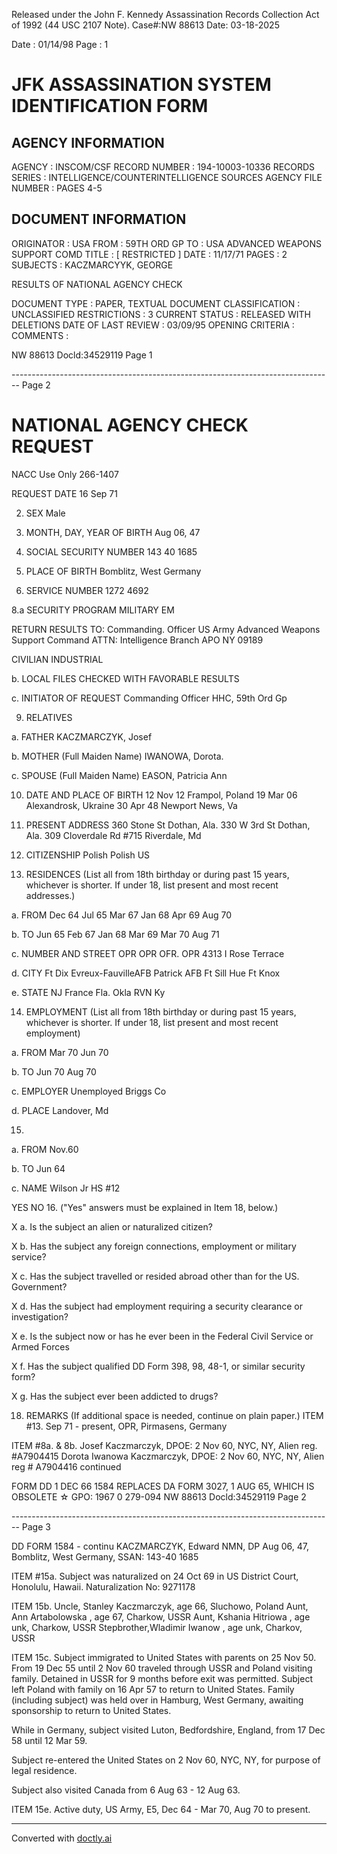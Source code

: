 Released under the John F. Kennedy Assassination Records Collection Act of 1992 (44 USC 2107 Note). Case#:NW 88613 Date: 03-18-2025

Date : 01/14/98
Page : 1

# JFK ASSASSINATION SYSTEM IDENTIFICATION FORM

## AGENCY INFORMATION

AGENCY : INSCOM/CSF
RECORD NUMBER : 194-10003-10336
RECORDS SERIES : INTELLIGENCE/COUNTERINTELLIGENCE SOURCES
AGENCY FILE NUMBER : PAGES 4-5

## DOCUMENT INFORMATION

ORIGINATOR : USA
FROM : 59TH ORD GP
TO : USA ADVANCED WEAPONS SUPPORT COMD
TITLE : [ RESTRICTED ]
DATE : 11/17/71
PAGES : 2
SUBJECTS : KACZMARCYYK, GEORGE

RESULTS OF NATIONAL AGENCY CHECK

DOCUMENT TYPE : PAPER, TEXTUAL DOCUMENT
CLASSIFICATION : UNCLASSIFIED
RESTRICTIONS : 3
CURRENT STATUS : RELEASED WITH DELETIONS
DATE OF LAST REVIEW : 03/09/95
OPENING CRITERIA :
COMMENTS :

NW 88613 Docld:34529119 Page 1


-------------------------------------------------------------------------------- Page 2

# NATIONAL AGENCY CHECK REQUEST

NACC Use Only
266-1407

REQUEST DATE
16 Sep 71

2. SEX
   Male

5. MONTH, DAY, YEAR OF BIRTH
   Aug 06, 47

4. SOCIAL SECURITY NUMBER
   143 40 1685

6. PLACE OF BIRTH
   Bomblitz, West Germany

7. SERVICE NUMBER
   1272 4692

8.a SECURITY PROGRAM
MILITARY EM

RETURN RESULTS TO:
Commanding. Officer
US Army Advanced Weapons Support Command
ATTN: Intelligence Branch
APO NY 09189

CIVILIAN
INDUSTRIAL

b. LOCAL FILES CHECKED WITH FAVORABLE RESULTS

c. INITIATOR OF REQUEST
Commanding Officer
HHC, 59th Ord Gp

9. RELATIVES

a. FATHER
KACZMARCZYK, Josef

b. MOTHER (Full Maiden Name)
IWANOWA, Dorota.

c. SPOUSE (Full Maiden Name)
EASON, Patricia Ann

10. DATE AND PLACE OF BIRTH
    12 Nov 12
    Frampol, Poland
    19 Mar 06
    Alexandrosk, Ukraine
    30 Apr 48
    Newport News, Va

11. PRESENT ADDRESS
    360 Stone St
    Dothan, Ala.
    330 W 3rd St
    Dothan, Ala.
    309 Cloverdale Rd #715
    Riverdale, Md

12. CITIZENSHIP
    Polish
    Polish
    US

13. RESIDENCES (List all from 18th birthday or during past 15 years, whichever is shorter. If under 18, list present and most recent addresses.)

a. FROM
Dec 64
Jul 65
Mar 67
Jan 68
Apr 69
Aug 70

b. TO
Jun 65
Feb 67
Jan 68
Mar 69
Mar 70
Aug 71

c. NUMBER AND STREET
OPR
OPR
OFR.
OPR
4313 I Rose Terrace

d. CITY
Ft Dix
Evreux-FauvilleAFB
Patrick AFB
Ft Sill
Hue
Ft Knox

e. STATE
NJ
France
Fla.
Okla
RVN
Ky

14. EMPLOYMENT (List all from 18th birthday or during past 15 years, whichever is shorter. If under 18, list present and most recent employment)

a. FROM
Mar 70
Jun 70

b. TO
Jun 70
Aug 70

c. EMPLOYER
Unemployed
Briggs Co

d. PLACE
Landover, Md

15. 
a. FROM
Nov.60

b. TO
Jun 64

c. NAME
Wilson Jr HS #12

YES NO 16. ("Yes" answers must be explained in Item 18, below.)

X a. Is the subject an alien or naturalized citizen?

X b. Has the subject any foreign connections, employment or military service?

X c. Has the subject travelled or resided abroad other than for the US. Government?

X d. Has the subject had employment requiring a security clearance or investigation?

X e. Is the subject now or has he ever been in the Federal Civil Service or Armed Forces

X f. Has the subject qualified DD Form 398, 98, 48-1, or similar security form?

X g. Has the subject ever been addicted to drugs?

18. REMARKS (If additional space is needed, continue on plain paper.)
    ITEM #13. Sep 71 - present, OPR, Pirmasens, Germany

ITEM #8a. & 8b.
Josef Kaczmarczyk, DPOE: 2 Nov 60, NYC, NY, Alien reg. #A7904415
Dorota Iwanowa Kaczmarczyk, DPOE: 2 Nov 60, NYC, NY, Alien reg # A7904416 continued

FORM DD 1 DEC 66 1584
REPLACES DA FORM 3027, 1 AUG 65, WHICH IS OBSOLETE ☆ GPO: 1967 0 279-094
NW 88613 Docld:34529119 Page 2


-------------------------------------------------------------------------------- Page 3

DD FORM 1584 - continu KACZMARCZYK, Edward NMN, DP Aug 06, 47, Bomblitz,
West Germany, SSAN: 143-40 1685

ITEM #15a. Subject was naturalized on 24 Oct 69 in US District Court, Honolulu,
Hawaii. Naturalization No: 9271178

ITEM 15b.
Uncle, Stanley Kaczmarczyk, age 66, Sluchowo, Poland
Aunt, Ann Artabolowska , age 67, Charkow, USSR
Aunt, Kshania Hitriowa , age unk, Charkow, USSR
Stepbrother,Wladimir Iwanow , age unk, Charkov, USSR

ITEM 15c.
Subject immigrated to United States with parents on 25 Nov 50. From 19 Dec 55
until 2 Nov 60 traveled through USSR and Poland visiting family. Detained
in USSR for 9 months before exit was permitted. Subject left Poland with family
on 16 Apr 57 to return to United States. Family (including subject) was held
over in Hamburg, West Germany, awaiting sponsorship to return to United States.

While in Germany, subject visited Luton, Bedfordshire, England, from 17 Dec 58
until 12 Mar 59.

Subject re-entered the United States on 2 Nov 60, NYC, NY, for purpose of
legal residence.

Subject also visited Canada from 6 Aug 63 - 12 Aug 63.

ITEM 15e.
Active duty, US Army, E5, Dec 64 - Mar 70, Aug 70 to present.


---
Converted with [doctly.ai](https://doctly.ai)
